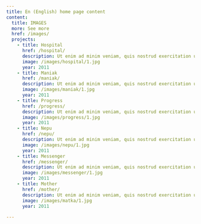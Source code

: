 ```yaml
---
title: En (English) home page content
content:
  title: IMAGES
  more: See more
  href: /images/
  projects:
    - title: Hospital
      href: /hospital/
      description: Ut enim ad minim veniam, quis nostrud exercitation ullamco laboris nisi ut aliquip ex ea commodo consequat
      image: /images/hospital/1.jpg
      year: 2011
    - title: Maniak
      href: /maniak/
      description: Ut enim ad minim veniam, quis nostrud exercitation ullamco laboris nisi ut aliquip ex ea commodo consequat
      image: /images/maniak/1.jpg
      year: 2011
    - title: Progress
      href: /progress/
      description: Ut enim ad minim veniam, quis nostrud exercitation ullamco laboris nisi ut aliquip ex ea commodo consequat
      image: /images/progress/1.jpg
      year: 2011
    - title: Nepu
      href: /nepu/
      description: Ut enim ad minim veniam, quis nostrud exercitation ullamco laboris nisi ut aliquip ex ea commodo consequat
      image: /images/nepu/1.jpg
      year: 2011
    - title: Messenger
      href: /messenger/
      description: Ut enim ad minim veniam, quis nostrud exercitation ullamco laboris nisi ut aliquip ex ea commodo consequat
      image: /images/messenger/1.jpg
      year: 2011
    - title: Mother
      href: /mother/
      description: Ut enim ad minim veniam, quis nostrud exercitation ullamco laboris nisi ut aliquip ex ea commodo consequat
      image: /images/matka/1.jpg
      year: 2011
    
---
```

